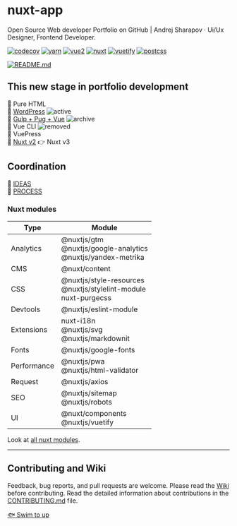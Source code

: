 # nuxt-app

Open Source Web developer Portfolio on GitHub | Andrej Sharapov · Ui/Ux Designer, Frontend Developer.

[![codecov](https://codecov.io/gh/andrejsharapov/nuxt-app/branch/master/graph/badge.svg)](https://codecov.io/gh/andrejsharapov/nuxt-app)
[![yarn][yarn-image]][yarn]
[![vue2][vue-image]][vue]
[![nuxt][nuxt-image]][nuxt]
[![vuetify][vuetify-image]][vuetify]
[![postcss][postcss-image]][postcss]

[![README.md][preview]](/README.md)

## This new stage in portfolio development

:feet: Pure HTML  
:feet: [WordPress][wp] ![active]  
:feet: [Gulp + Pug + Vue][gulp] ![archive]  
:feet: Vue CLI ![removed]  
:feet: VuePress  
:feet: [Nuxt v2][nuxt2] :point_right: Nuxt v3  

## Coordination

:orange_book: [IDEAS][ideas]  
:blue_book: [PROCESS][projects]

### Nuxt modules

| Type        | Module                                                                   |
| ----------- | ------------------------------------------------------------------------ |
| Analytics   | @nuxtjs/gtm<br />@nuxtjs/google-analytics<br />@nuxtjs/yandex-metrika    |
| CMS         | @nuxt/content                                                            |
| CSS         | @nuxtjs/style-resources<br />@nuxtjs/stylelint-module<br />nuxt-purgecss |
| Devtools    | @nuxtjs/eslint-module                                                    |
| Extensions  | nuxt-i18n<br />@nuxtjs/svg<br />@nuxtjs/markdownit                       |
| Fonts       | @nuxtjs/google-fonts                                                     |
| Performance | @nuxtjs/pwa<br />@nuxtjs/html-validator                                  |
| Request     | @nuxtjs/axios                                                            |
| SEO         | @nuxtjs/sitemap<br />@nuxtjs/robots                                      |
| UI          | @nuxt/components<br />@nuxtjs/vuetify                                    |

Look at [all nuxt modules][modules].

---

## Contributing and Wiki

Feedback, bug reports, and pull requests are welcome. Please read the [Wiki][wiki] before contributing. Read the detailed information about contributions in the [CONTRIBUTING.md][contributing] file.

[:fish: Swim to up](#nuxt-app)

<!--  -->

[preview]: https://sharapov.dev/README.png

<!--  -->

[wp]: https://madeas.ru
[gulp]: https://github.com/andrejsharapov/gulp-vue-app
[nuxt2]: https://github.com/andrejsharapov/nuxt-app

<!--  -->

[active]: https://img.shields.io/badge/active-yellow.svg
[archive]: https://img.shields.io/badge/archive-4a4848.svg
[removed]: https://img.shields.io/badge/removed-de4c36.svg

<!--  -->

[ideas]: ../../discussions/31
[projects]: https://github.com/users/andrejsharapov/projects/6

<!--  -->

[yarn]: https://yarnpkg.com/
[yarn-image]: https://img.shields.io/badge/yarn-1.22.x-2c8ebb.svg

<!--  -->

[vue]: https://vuejs.org
[vue-image]: https://img.shields.io/badge/vue-2.6.x-41b883.svg

<!--  -->

[nuxt]: https://nuxtjs.org/
[nuxt-image]: https://img.shields.io/badge/nuxt-2.15.x-108775.svg

<!--  -->

[vuetify]: https://vuetifyjs.com/en/
[vuetify-image]: https://img.shields.io/badge/vuetify-2.4.x-1697f6.svg

<!--  -->

[postcss]: https://postcss.org/
[postcss-image]: https://img.shields.io/badge/postcss-7.0.x-dd3a0a.svg

<!--  -->

[modules]: https://modules.nuxtjs.org/

<!--  -->

[wiki]: ../../wiki

<!--  -->

[contributing]: https://github.com/andrejsharapov/nuxt-app/blob/master/CONTRIBUTING.md
